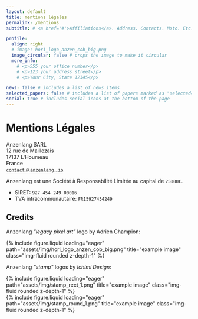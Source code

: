 ```yaml
---
layout: default
title: mentions légales
permalink: /mentions
subtitle: # <a href='#'>Affiliations</a>. Address. Contacts. Moto. Etc.

profile:
  align: right
  # image: hori_logo_anzen_cob_big.png
  image_circular: false # crops the image to make it circular
  more_info:
    # <p>555 your office number</p>
    # <p>123 your address street</p>
    # <p>Your City, State 12345</p>

news: false # includes a list of news items
selected_papers: false # includes a list of papers marked as "selected={true}"
social: true # includes social icons at the bottom of the page
---
```


# Mentions Légales

Anzenlang SARL
<br>
12 rue de Maillezais
<br>
17137 L'Houmeau
<br>
France
<br>
<a href="mailto:contact@anzenlang.io">`contact` `@` `anzenlang` `.io`</a>

Anzenlang est une Société à Responsabilité Limitée au capital de `25000€`.

- SIRET: `927 454 249 00016`
- TVA intracommunautaire: `FR15927454249`


## Credits

Anzenlang *"legacy pixel art"* logo by Adrien Champion:
<div class="row">
    <div class="col-sm-1 mt-0 mt-md-0"></div>
    <div class="col-sm-2 mt-0 mt-md-0">
        {% include figure.liquid loading="eager" path="assets/img/hori_logo_anzen_cob_big.png" title="example image" class="img-fluid rounded z-depth-1" %}
    </div>
</div>

Anzenlang *"stamp"* logos by *Ichimi Design*:
<div class="row">
    <div class="col-sm-1 mt-0 mt-md-0"></div>
    <div class="col-sm-2 mt-0 mt-md-0">
        {% include figure.liquid loading="eager" path="assets/img/stamp_rect_1.png" title="example image" class="img-fluid rounded z-depth-1" %}
    </div>
    <div class="col-sm-2 mt-0 mt-md-0">
        {% include figure.liquid loading="eager" path="assets/img/stamp_round_1.png" title="example image" class="img-fluid rounded z-depth-1" %}
    </div>
</div>
